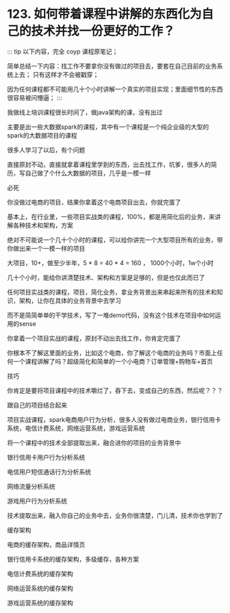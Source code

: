 # 123. 如何带着课程中讲解的东西化为自己的技术并找一份更好的工作？


::: tip
以下内容，完全 coyp 课程原笔记；

简单总结一下内容：找工作不要拿你没有做过的项目去，要套在自己目前的业务系统上去；
只有这样才不会被戳穿；

因为任何课程都不可能用几十个小时讲解一个真实的项目实现；里面细节性的东西很容易被问懵逼；
:::


我做线上培训课程很长时间了，做java架构的课，没有出过

主要是出一些大数据spark的课程，其中有一个课程是一个纯企业级的大型的spark的大数据项目的课程

很多人学习了以后，有个问题

直接原封不动，直接就拿着课程里学到的东西，出去找工作，坑爹，很多人的简历，写自己做了个什么大数据的项目，几乎是一模一样

必死

你没做过电商的项目，结果你拿着这个电商项目出去，你就完蛋了

基本上，在行业里，一些项目实战类的课程，100%，都是用简化后的业务，来讲解各种技术和架构，方案

绝对不可能说一个几十个小时的课程，可以给你讲完一个大型项目所有的业务，带你做出来一个一模一样的项目

大项目，10+，做至少半年，5 * 8 = 40 * 4 = 160 ， 1000个小时，1w个小时

几十个小时，能给你讲清楚技术、架构和方案是足够的，但是也仅此而已了

任何项目实战类的课程，项目，简化业务，拿业务背景出来串起来所有的技术和知识，架构，让你在具体的业务背景中去学习

而不是简简单单的干学技术，写了一堆demo代码，没有这个技术在项目中如何运用的sense



你拿着一个项目实战的课程，原封不动出去找工作，你肯定完蛋了

你根本不了解这里面的业务，比如这个电商，你了解这个电商的业务吗？市面上任何一个课程讲解了吗？超级简化和简单的一个小电商？订单管理+购物车+首页


技巧

你肯定是要将项目课程中的技术嚼烂了，吞下去，变成自己的东西，然后呢？？？

跟自己的项目结合起来

项目实战课程，spark电商用户行为分析，很多人没有做过电商业务，银行信用卡系统，电信计费系统，网络运营系统，游戏运营系统

将一个课程中的技术全部提取出来，融合进你的项目的业务背景中

银行信用卡用户行为分析系统

电信用户短信通话行为分析系统

网络流量分析系统

游戏用户行为分析系统

技术提取出来，融入你自己的业务中去，业务你很清楚，门儿清，技术你也学到了


缓存架构

电商的缓存架构，商品详情页

银行信用卡系统的缓存架构，多级缓存，各种方案

电信计费系统的缓存架构

网络运营系统的缓存架构

游戏运营系统的缓存架构
